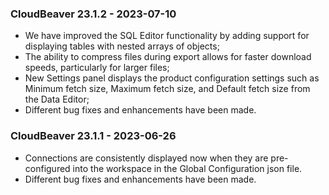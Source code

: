 ### CloudBeaver 23.1.2 - 2023-07-10

- We have improved the SQL Editor functionality by adding support for displaying tables with nested arrays of objects;
- The ability to compress files during export allows for faster download speeds, particularly for larger files;
- New Settings panel displays the product configuration settings such as Minimum fetch size, Maximum fetch size, and Default fetch size from the Data Editor;
- Different bug fixes and enhancements have been made.

### CloudBeaver 23.1.1 - 2023-06-26

- Connections are consistently displayed now when they are pre-configured into the workspace in the Global Configuration json file.
- Different bug fixes and enhancements have been made.